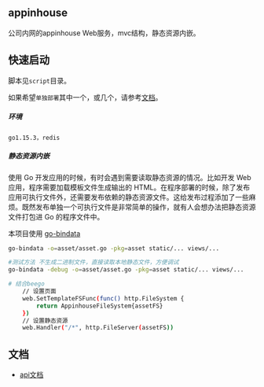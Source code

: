 ## appinhouse

公司内网的appinhouse Web服务，mvc结构，静态资源内嵌。

## 快速启动

脚本见`script`目录。

如果希望`单独部署`其中一个，或几个，请参考[文档](#文档)。

##### 环境

`go1.15.3，redis`

##### 静态资源内嵌


使用 Go 开发应用的时候，有时会遇到需要读取静态资源的情况。比如开发 Web 应用，程序需要加载模板文件生成输出的 HTML。在程序部署的时候，除了发布应用可执行文件外，还需要发布依赖的静态资源文件。这给发布过程添加了一些麻烦。既然发布单独一个可执行文件是非常简单的操作，就有人会想办法把静态资源文件打包进 Go 的程序文件中。

本项目使用 [go-bindata](https://github.com/jteeuwen/go-bindata)


```bash
go-bindata -o=asset/asset.go -pkg=asset static/... views/...

#测试方法 不生成二进制文件，直接读取本地静态文件，方便调试
go-bindata -debug -o=asset/asset.go -pkg=asset static/... views/...

# 结合beego
	// 设置页面
	web.SetTemplateFSFunc(func() http.FileSystem {
		return AppinhouseFileSystem{assetFS}
	})
	// 设置静态资源
	web.Handler("/*", http.FileServer(assetFS))
```

## 文档

* [api文档](doc/api.md)
  


